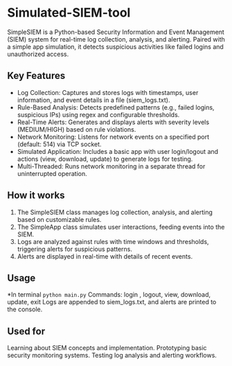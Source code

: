 # Simulated-SIEM-tool
SimpleSIEM is a Python-based Security Information and Event Management (SIEM) system for real-time log collection, analysis, and alerting. Paired with a simple app simulation, it detects suspicious activities like failed logins and unauthorized access.

## Key Features
- Log Collection: Captures and stores logs with timestamps, user information, and event details in a file (siem_logs.txt).
- Rule-Based Analysis: Detects predefined patterns (e.g., failed logins, suspicious IPs) using regex and configurable thresholds.
- Real-Time Alerts: Generates and displays alerts with severity levels (MEDIUM/HIGH) based on rule violations.
- Network Monitoring: Listens for network events on a specified port (default: 514) via TCP socket.
- Simulated Application: Includes a basic app with user login/logout and actions (view, download, update) to generate logs for testing.
- Multi-Threaded: Runs network monitoring in a separate thread for uninterrupted operation.

## How it works
1. The SimpleSIEM class manages log collection, analysis, and alerting based on customizable rules.
2. The SimpleApp class simulates user interactions, feeding events into the SIEM.
3. Logs are analyzed against rules with time windows and thresholds, triggering alerts for suspicious patterns.
4. Alerts are displayed in real-time with details of recent events.

## Usage
*In terminal
```python main.py```
Commands: login <user> <pass>, logout, view, download, update, exit
Logs are appended to siem_logs.txt, and alerts are printed to the console.

## Used for
Learning about SIEM concepts and implementation.
Prototyping basic security monitoring systems.
Testing log analysis and alerting workflows.
